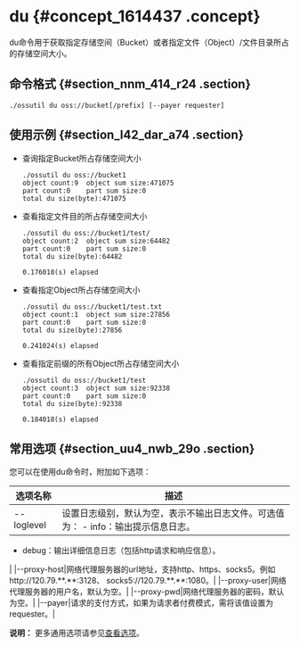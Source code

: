 # du {#concept_1614437 .concept}

du命令用于获取指定存储空间（Bucket）或者指定文件（Object）/文件目录所占的存储空间大小。

## 命令格式 {#section_nnm_414_r24 .section}

``` {#codeblock_edw_04l_weh}
./ossutil du oss://bucket[/prefix] [--payer requester]
```

## 使用示例 {#section_l42_dar_a74 .section}

-   查询指定Bucket所占存储空间大小

    ``` {#codeblock_uzf_i2s_h2p}
    ./ossutil du oss://bucket1
    object count:9  object sum size:471075
    part count:0    part sum size:0
    total du size(byte):471075
    ```

-   查看指定文件目的所占存储空间大小

    ``` {#codeblock_tgi_opf_dc1}
    ./ossutil du oss://bucket1/test/
    object count:2  object sum size:64482
    part count:0    part sum size:0
    total du size(byte):64482
    
    0.176018(s) elapsed
    ```

-   查看指定Object所占存储空间大小

    ``` {#codeblock_wrd_vzv_79w}
    ./ossutil du oss://bucket1/test.txt
    object count:1  object sum size:27856
    part count:0    part sum size:0
    total du size(byte):27856
    
    0.241024(s) elapsed
    ```

-   查看指定前缀的所有Object所占存储空间大小

    ``` {#codeblock_4qi_fiu_oxz}
    ./ossutil du oss://bucket1/test
    object count:3  object sum size:92338
    part count:0    part sum size:0
    total du size(byte):92338
    
    0.184018(s) elapsed
    ```


## 常用选项 {#section_uu4_nwb_29o .section}

您可以在使用du命令时，附加如下选项：

|选项名称|描述|
|----|--|
|--loglevel|设置日志级别，默认为空，表示不输出日志文件。可选值为： -   info：输出提示信息日志。
-   debug：输出详细信息日志（包括http请求和响应信息）。

 |
|--proxy-host|网络代理服务器的url地址，支持http、https、socks5。例如http://120.79.\*\*.\*\*:3128、 socks5://120.79.\*\*.\*\*:1080。|
|--proxy-user|网络代理服务器的用户名，默认为空。|
|--proxy-pwd|网络代理服务器的密码，默认为空。|
|--payer|请求的支付方式，如果为请求者付费模式，需将该值设置为requester。|

**说明：** 更多通用选项请参见[查看选项](cn.zh-CN/常用工具/命令行工具ossutil/查看选项.md#)。

